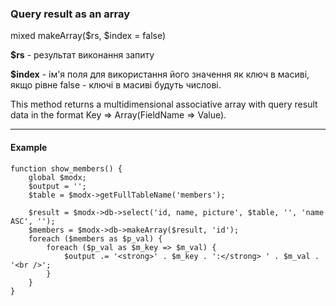 ### Query result as an array

mixed makeArray($rs, $index = false)

**$rs** - результат виконання запиту

**$index** - ім'я поля для використання його значення як ключ в масиві, якщо рівне false - ключі в масиві будуть числові.

This method returns a multidimensional associative array with query result data in the format Key => Array(FieldName => Value).

***

#### Example
```
function show_members() {  
	global $modx;  
	$output = '';  
	$table = $modx->getFullTableName('members');   

	$result = $modx->db->select('id, name, picture', $table, '', 'name ASC', '');
	$members = $modx->db->makeArray($result, 'id');   
	foreach ($members as $p_val) {  
		foreach ($p_val as $m_key => $m_val) {  
			$output .= '<strong>' . $m_key . ':</strong> ' . $m_val . '<br />';  
		}  
	}  
}
```
